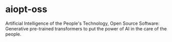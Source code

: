 # aiopt-oss
Artificial Intelligence of the People's Technology, Open Source Software: Generative pre-trained transformers to put the power of AI in the care of the people.
